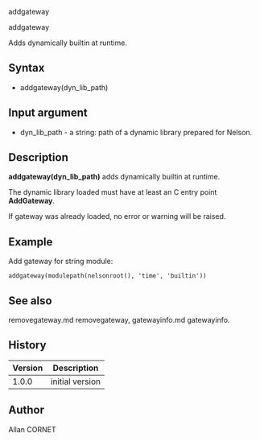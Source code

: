 



addgateway


addgateway

Adds dynamically builtin at runtime.

## Syntax

- addgateway(dyn_lib_path)

## Input argument

 - dyn_lib_path - a string: path of a dynamic library prepared for Nelson.

## Description


  <p><b>addgateway(dyn_lib_path)</b> adds dynamically builtin at runtime.</p>
  <p>The dynamic library loaded must have at least an C entry point <b>AddGateway</b>.</p>
  <p>If gateway was already loaded, no error or warning will be raised.</p>


## Example

Add gateway for string module:
```Nelson
addgateway(modulepath(nelsonroot(), 'time', 'builtin'))
```

## See also

removegateway.md removegateway, gatewayinfo.md gatewayinfo.
## History

|Version|Description|
|------|------|
|1.0.0|initial version|


## Author

Allan CORNET



